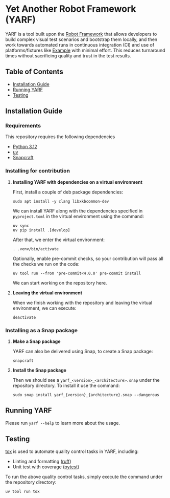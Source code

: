 # Yet Another Robot Framework (YARF)

YARF is a tool built upon the [Robot Framework](https://robotframework.org/)
that allows developers to build complex visual test scenarios and bootstrap them
locally, and then work towards automated runs in continuous integration (CI) and
use of platforms/fixtures like [Example](https://github.com/canonical/Example)
with minimal effort. This reduces turnaround times without sacrificing quality
and trust in the test results.

## Table of Contents

- [Installation Guide](#installation-guide)
- [Running YARF](#running-yarf)
- [Testing](#testing)

<a name="installation-guide"></a>

## Installation Guide

### Requirements

This repository requires the following dependencies

- [Python 3.12](https://www.python.org/downloads/release/python-3125/)
- [uv](https://docs.astral.sh/uv/)
- [Snapcraft](https://snapcraft.io/docs/installing-snapcraft)

### Installing for contribution

1. **Installing YARF with dependencies on a virtual environment**

   First, install a couple of deb package dependencies:

   ```
   sudo apt install -y clang libxkbcommon-dev
   ```

   We can install YARF along with the dependencies specified in
   `pyproject.toml` in the virtual environment using the command:

   ```
   uv sync
   uv pip install .[develop]
   ```

   After that, we enter the virtual environment:

   ```
   . .venv/bin/activate
   ```

   Optionally, enable pre-commit checks, so your contribution will pass all the checks
   we run on the code:

   ```
   uv tool run --from 'pre-commit<4.0.0' pre-commit install
   ```

   We can start working on the repository here.

1. **Leaving the virtual environment**

   When we finish working with the repository and leaving the virtual environment,
   we can execute:

   ```
   deactivate
   ```

### Installing as a Snap package

1. **Make a Snap package**

   YARF can also be delivered using Snap, to create a Snap package:

   ```
   snapcraft
   ```

1. **Install the Snap package**

   Then we should see a `yarf_<version>_<architecture>.snap` under
   the repository directory. To install it use the command:

   ```
   sudo snap install yarf_{version}_{architecture}.snap --dangerous
   ```

<a name="running-yarf"></a>

## Running YARF

Please run `yarf --help` to learn more about the usage.

<a name="testing"></a>

## Testing

[tox](https://tox.wiki/) is used to automate quality control tasks in YARF,
including:

- Linting and formatting ([ruff](https://docs.astral.sh/ruff/))
- Unit test with coverage ([pytest](https://docs.pytest.org/en/stable/))

To run the above quality control tasks, simply execute the command under
the repository directory:

```
uv tool run tox
```
